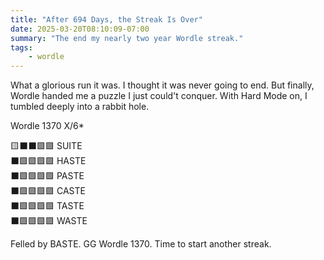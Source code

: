 ```yaml
---
title: "After 694 Days, the Streak Is Over"
date: 2025-03-20T08:10:09-07:00
summary: "The end my nearly two year Wordle streak."
tags:
    - wordle
---
```

What a glorious run it was. I thought it was never going to end. But finally, Wordle handed me a puzzle I just could't conquer. With Hard Mode on, I tumbled deeply into a rabbit hole.

Wordle 1370 X/6*

🟨⬛⬛🟩🟩 SUITE  
⬛🟩🟩🟩🟩 HASTE  
⬛🟩🟩🟩🟩 PASTE  
⬛🟩🟩🟩🟩 CASTE  
⬛🟩🟩🟩🟩 TASTE  
⬛🟩🟩🟩🟩 WASTE  

Felled by BASTE. GG Wordle 1370. Time to start another streak.






